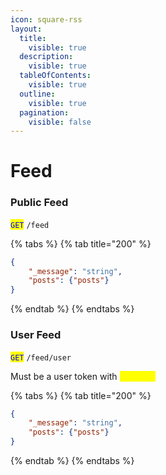```yaml
---
icon: square-rss
layout:
  title:
    visible: true
  description:
    visible: true
  tableOfContents:
    visible: true
  outline:
    visible: true
  pagination:
    visible: false
---
```


# Feed

### Public Feed

<mark style="color:blue;">`GET`</mark> `/feed`

{% tabs %}
{% tab title="200" %}
```json
{
    "_message": "string",
    "posts": {"posts"}
}
```
{% endtab %}
{% endtabs %}

### User Feed

<mark style="color:blue;">`GET`</mark> `/feed/user`

Must be a user token with <mark style="color:yellow;">`feed.get`</mark>&#x20;

{% tabs %}
{% tab title="200" %}
```json
{
    "_message": "string",
    "posts": {"posts"}
}
```
{% endtab %}
{% endtabs %}

